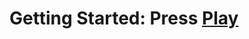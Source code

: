<h1>Getting Started: Press <a href="https://vianneychin.github.io/Connect-Four-Zeplin/">Play</a></h1>
